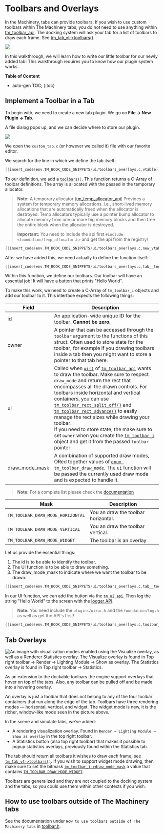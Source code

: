 # Toolbars and Overlays

In the Machinery, tabs can provide toolbars. If you wish to use custom toolbars within The Machinery tabs, you do not need to use anything within [tm_toolbar_api]({{docs}}plugins/ui/toolbar.h.html#structtm_toolbar_api). The docking system will ask your tab for a list of toolbars to draw each frame. See [tm_tab_vt->toolbars()]({{docs}}plugins/ui/docking.h.html#structtm_tab_vt.toolbars()).

![](https://paper-attachments.dropbox.com/s_688CFE67758A45D845E788E6DA05448A2BCF730C2B07FEF2D06AB18D2C46F736_1625428649231_new_order_toolbars.gif)

In this walkthrough, we will learn how to write our little toolbar for our newly added tab! This walkthrough requires you to know how our plugin system works.

**Table of Content**

* auto-gen TOC;
{:toc}
## Implement a Toolbar in a Tab

To begin with, we need to create a new tab plugin. We go on **File -> New Plugin -> Tab.** 

A file dialog pops up, and we can decide where to store our plugin.

![](https://www.dropbox.com/s/jhrqv8t8bbhr20u/tm_tut_new_tab.png?dl=1)

We open the `custom_tab.c` (or however we called it) file with our favorite editor.



We search for the line in which we define the tab itself:

```c
{{insert_code(env.TM_BOOK_CODE_SNIPPETS/ui/toolbars_overlays.c,vtable)}}
```





To our definition, we add a [`toolbars()`]({{docs}}plugins/ui/docking.h.html#structtm_tab_vt.toolbars()). This function returns a C-Array of toolbar definitions.  The array is allocated with the passed in the temporary allocator.



> **Note:** A temporary allocator ([tm_temp_allocator_api]({{docs}}foundation/temp_allocator.h.html)) Provides a system for temporary memory allocations. I.e., short-lived memory allocations that are automatically freed when the allocator is destroyed. Temp allocators typically use a pointer bump allocator to allocate memory from one or more big memory blocks and then free the entire block when the allocator is destroyed.
>
> **Important:** You need to include  the api first `#include <foundation/temp_allocator.h>` and get the api from the registry!

```c
{{insert_code(env.TM_BOOK_CODE_SNIPPETS/ui/toolbars_overlays.c,new_vtable)}}
```

After we have added this, we need actually to define the function itself:

```c
{{insert_code(env.TM_BOOK_CODE_SNIPPETS/ui/toolbars_overlays.c,tab__toolbars}}
```



Within this function, we define our toolbars. Our toolbar will have an essential job! It will have a button that prints "Hello World".

To make this work, we need to create a C-Array of `tm_toolbar_i` objects and add our toolbar to it. This interface expects the following things:

| Field          | Description                                                  |
| -------------- | ------------------------------------------------------------ |
| id             | An application-wide unique ID for the toolbar. **Cannot be zero.** |
| owner          | A pointer that can be accessed through the `toolbar` argument to the functions of this struct. Often used to store state for the toolbar, for example if you drawing toolbars inside a tab then you might want to store a pointer to that tab here. |
| ui             | Called when [`ui()`]({{docs}}plugins/ui/toolbar.h.html#structtm_toolbar_api.ui()) of [`tm_toolbar_api`]({{docs}}plugins/ui/toolbar.h.html#structtm_toolbar_api) wants to draw the toolbar. Make sure to respect `draw_mode` and return the rect that encompasses all the drawn controls. For toolbars inside horizontal and vertical containers, you can use [`tm_toolbar_rect_split_off()`]({{docs}}plugins/ui/toolbar.h.html#tm_toolbar_rect_split_off()) and [`tm_toolbar_rect_advance()`]({{docs}}plugins/ui/toolbar.h.html#tm_toolbar_rect_advance()) to easily manage the rect sizes while drawing your toolbar.</br>If you need to store state, the make sure to set `owner` when you create the [`tm_toolbar_i`]({{docs}}plugins/ui/toolbar.h.html#structtm_toolbar_i) object and get it from the passed `toolbar` pointer. |
| draw_mode_mask | A combination of supported draw modes, ORed together values of [`enum tm_toolbar_draw_mode`]({{docs}}plugins/ui/toolbar.h.html#enumtm_toolbar_draw_mode). The `ui` function will be passed the currently used draw mode and is expected to handle it. |

> **Note:** For a complete list please check the [documentation]({{docs}}plugins/ui/toolbar.h.html#structtm_toolbar_i)

| Mask                              | Description                         |
| --------------------------------- | ----------------------------------- |
| `TM_TOOLBAR_DRAW_MODE_HORIZONTAL` | You an draw the toolbar horizontal. |
| `TM_TOOLBAR_DRAW_MODE_VERTICAL`   | You an draw the toolbar vertical.   |
| `TM_TOOLBAR_DRAW_MODE_WIDGET`     | The toolbar is an overlay           |

Let us provide the essential things:

1. The id is to be able to identify the toolbar.
2. The UI function is to be able to draw something.
3. The draw_mode_mask to indicate where we want the toolbar to be drawn.

```c
{{insert_code(env.TM_BOOK_CODE_SNIPPETS/ui/toolbars_overlays.c,tab__toolbars,off}}
```



In our UI function, we can add the button via the [`tm_ui_api`]({{docs}}plugins/ui/ui.h.html#structtm_ui_api). Then log the string "Hello World" to the screen with the [logger API]({{docs}}foundation/log.h.html#log.h).

> **Note:** You need include the `plugins/ui/ui.h` and the `foundation/log.h` as well as get the API's first!

```c
{{insert_code(env.TM_BOOK_CODE_SNIPPETS/ui/toolbars_overlays.c,toolbar__ui}}
```



## Tab Overlays

![An image with visualization modes enabled using the Visualize overlay, as well as a Renderer Statistics overlay. The Visualize overlay is found in Top right toolbar → Render → Lighting Module → Show as overlay. The Statistics overlay is found in Top right toolbar → Statistics.](https://paper-attachments.dropbox.com/s_538DCFE5C2E14B8A7C343B96D5CD2C3E2C191E06DD3EF47F66924FDF7AE2C192_1617105468374_image.png)


As an extension to the dockable toolbars the engine support overlays that hover on top of the tabs. Also, any toolbar can be pulled off and be made into a hovering overlay.

An overlay is just a toolbar that does not belong to any of the four toolbar containers that run along the edge of the tab. Toolbars have three rendering modes — horizontal, vertical, and widget. The widget mode is new, it is the richer, window-like mode seen in the picture above. 

In the scene and simulate tabs, we’ve added:

- A rendering visualization overlay. Found in `Render → Lighting Module → Show as overlay` in the top right toolbar.
- A Statistics button (also top right toolbar) that makes it possible to popup statistics overlays, previously found within the Statistics tab.

The tab should return all toolbars it wishes to draw each frame, see [`tm_tab_vt->toolbars()`]({{docs}}plugins/ui/docking.h.html#structtm_tab_vt.toolbars()). If you wish to support widget mode drawing, then make sure to set the bitmask [`tm_toolbar_i->draw_mode_mask`]({{docs}}plugins/ui/toolbar.h.html#structtm_tab_toolbar_i.draw_mode_mask) a value that contains [`TM_TOOLBAR_DRAW_MODE_WIDGET`]({{docs}}plugins/ui/toolbar.h.html#enumtm_toolbar_draw_mode).

Toolbars are generalized and they are not coupled to the docking system and the tabs, so you could use them within other contexts if you wish. 

## How to use toolbars outside of The Machinery tabs

See the documentation under `How to use toolbars outside of The Machinery tabs` in [toolbar.h]({{docs}}plugins/ui/toolbar.h.html).